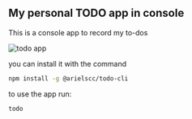 ## My personal TODO app in console

This is a console app to record my to-dos

![todo app](./public/todoapp.png)

you can install it with the command

```bash
npm install -g @arielscc/todo-cli
```

to use the app run:

```bash
todo
```
